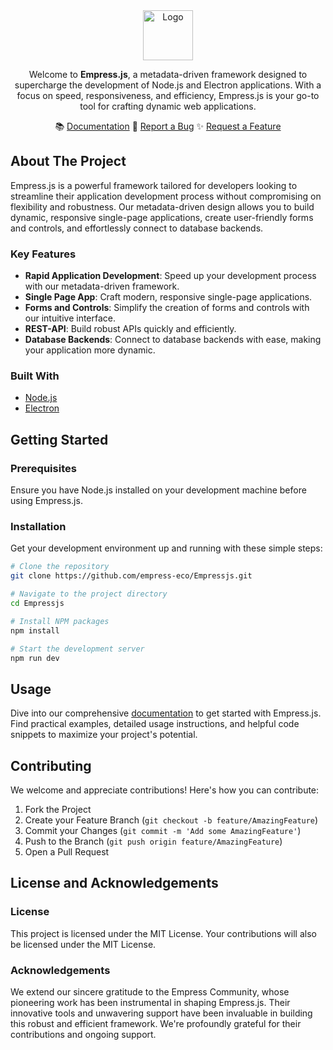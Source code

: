 <div align="center">


<img src="https://grow.empress.eco/uploads/default/original/2X/1/1f1e1044d3864269d2a613577edb9763890422ab.png" alt="Logo" width="80" height="80">

Welcome to **Empress.js**, a metadata-driven framework designed to supercharge the development of Node.js and Electron applications. With a focus on speed, responsiveness, and efficiency, Empress.js is your go-to tool for crafting dynamic web applications.

📚 [Documentation](https://grow.empress.eco/)
🐞 [Report a Bug](https://github.com/empress-eco/Empressjs/issues)
✨ [Request a Feature](https://github.com/empress-eco/Empressjs/issues)

</div>



## About The Project

Empress.js is a powerful framework tailored for developers looking to streamline their application development process without compromising on flexibility and robustness. Our metadata-driven design allows you to build dynamic, responsive single-page applications, create user-friendly forms and controls, and effortlessly connect to database backends.

### Key Features

- **Rapid Application Development**: Speed up your development process with our metadata-driven framework.
- **Single Page App**: Craft modern, responsive single-page applications.
- **Forms and Controls**: Simplify the creation of forms and controls with our intuitive interface.
- **REST-API**: Build robust APIs quickly and efficiently.
- **Database Backends**: Connect to database backends with ease, making your application more dynamic.

### Built With

- [Node.js](https://nodejs.org/)
- [Electron](https://www.electronjs.org/)

## Getting Started

### Prerequisites

Ensure you have Node.js installed on your development machine before using Empress.js.

### Installation

Get your development environment up and running with these simple steps:

```sh
# Clone the repository
git clone https://github.com/empress-eco/Empressjs.git

# Navigate to the project directory
cd Empressjs

# Install NPM packages
npm install

# Start the development server
npm run dev
```

## Usage

Dive into our comprehensive [documentation](https://grow.empress.eco/) to get started with Empress.js. Find practical examples, detailed usage instructions, and helpful code snippets to maximize your project's potential.

## Contributing

We welcome and appreciate contributions! Here's how you can contribute:

1. Fork the Project
2. Create your Feature Branch (`git checkout -b feature/AmazingFeature`)
3. Commit your Changes (`git commit -m 'Add some AmazingFeature'`)
4. Push to the Branch (`git push origin feature/AmazingFeature`)
5. Open a Pull Request

## License and Acknowledgements

### License

This project is licensed under the MIT License. Your contributions will also be licensed under the MIT License.

### Acknowledgements

We extend our sincere gratitude to the Empress Community, whose pioneering work has been instrumental in shaping Empress.js. Their innovative tools and unwavering support have been invaluable in building this robust and efficient framework. We're profoundly grateful for their contributions and ongoing support.